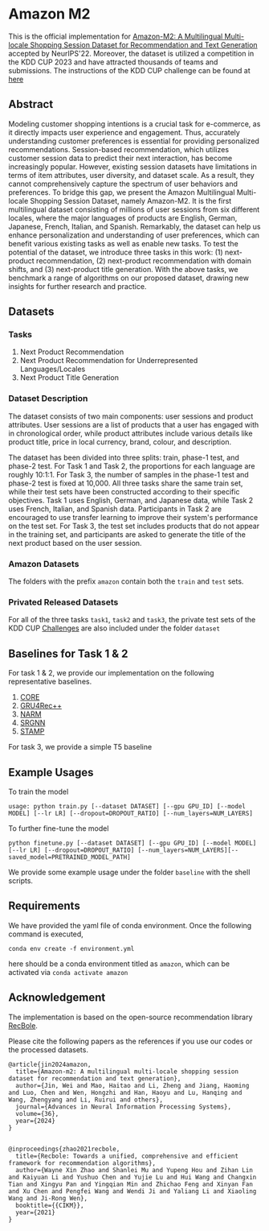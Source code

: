 # Amazon M2

This is the official implementation for [Amazon-M2: A Multilingual Multi-locale Shopping Session Dataset for Recommendation and Text Generation](https://arxiv.org/pdf/2307.09688.pdf) accepted by NeurIPS'22. Moreover, the dataset is utilized a competition in the KDD CUP 2023 and have attracted thousands of teams and submissions. The instructions of the KDD CUP challenge can be found at [here](https://www.aicrowd.com/challenges/amazon-kdd-cup-23-multilingual-recommendation-challenge)

## Abstract

Modeling customer shopping intentions is a crucial task for e-commerce, as it directly impacts user experience and engagement. Thus, accurately understanding customer preferences is essential for providing personalized recommendations. Session-based recommendation, which utilizes customer session data to predict their next interaction, has become increasingly popular. However, existing session datasets have limitations in terms of item attributes, user diversity, and dataset scale. As a result, they cannot comprehensively capture the spectrum of user behaviors and preferences. To bridge this gap, we present the Amazon Multilingual Multi-locale Shopping Session Dataset, namely Amazon-M2. It is the first multilingual dataset consisting of millions of user sessions from six different locales, where the major languages of products are English, German, Japanese, French, Italian, and Spanish. Remarkably, the dataset can help us enhance personalization and understanding of user preferences, which can benefit various existing tasks as well as enable new tasks. To test the potential of the dataset, we introduce three tasks in this work: (1) next-product recommendation, (2) next-product recommendation with domain shifts, and (3) next-product title generation. With the above tasks, we benchmark a range of algorithms on our proposed dataset, drawing new insights for further research and practice. 


## Datasets


### Tasks
1. Next Product Recommendation
2. Next Product Recommendation for Underrepresented Languages/Locales
3. Next Product Title Generation

### Dataset Description

The dataset consists of two main components: user sessions and product attributes. User sessions are a list of products that a user has engaged with in chronological order, while product attributes include various details like product title, price in local currency, brand, colour, and description.

The dataset has been divided into three splits: train, phase-1 test, and phase-2 test. For Task 1 and Task 2, the proportions for each language are roughly 10:1:1. For Task 3, the number of samples in the phase-1 test and phase-2 test is fixed at 10,000. All three tasks share the same train set, while their test sets have been constructed according to their specific objectives. Task 1 uses English, German, and Japanese data, while Task 2 uses French, Italian, and Spanish data. Participants in Task 2 are encouraged to use transfer learning to improve their system's performance on the test set. For Task 3, the test set includes products that do not appear in the training set, and participants are asked to generate the title of the next product based on the user session.

### Amazon Datasets

The folders with the prefix `amazon` contain both the `train` and `test` sets. 



### Privated Released Datasets

For all of the three tasks `task1`, `task2` and `task3`, the private test sets of the KDD CUP [Challenges]((https://www.aicrowd.com/challenges/amazon-kdd-cup-23-multilingual-recommendation-challenge)) are also included under the folder `dataset`




## Baselines for Task 1 & 2

For task 1 & 2, we provide our implementation on the following representative baselines.

1. [CORE](https://github.com/RUCAIBox/CORE)
2. [GRU4Rec++](https://github.com/hidasib/GRU4Rec)
3. [NARM](https://github.com/lijingsdu/sessionRec_NARM)
4. [SRGNN](https://github.com/CRIPAC-DIG/SR-GNN)
5. [STAMP](https://github.com/uestcnlp/STAMP)

For task 3, we provide a simple T5 baseline

## Example Usages


To train the model
```
usage: python train.py [--dataset DATASET] [--gpu GPU_ID] [--model MODEL] [--lr LR] [--dropout=DROPOUT_RATIO] [--num_layers=NUM_LAYERS]
```

To further fine-tune the model
```
python finetune.py [--dataset DATASET] [--gpu GPU_ID] [--model MODEL] [--lr LR] [--dropout=DROPOUT_RATIO] [--num_layers=NUM_LAYERS][--saved_model=PRETRAINED_MODEL_PATH]
```

We provide some example usage under the folder `baseline` with the shell scripts.

## Requirements

We have provided the yaml file of conda environment.
Once the following command is executed,
```
conda env create -f environment.yml
```
here should be a conda environment titled as `amazon`, which can be activated via `conda activate amazon`


## Acknowledgement

The implementation is based on the open-source recommendation library [RecBole](https://github.com/RUCAIBox/RecBole).

Please cite the following papers as the references if you use our codes or the processed datasets.

```
@article{jin2024amazon,
  title={Amazon-m2: A multilingual multi-locale shopping session dataset for recommendation and text generation},
  author={Jin, Wei and Mao, Haitao and Li, Zheng and Jiang, Haoming and Luo, Chen and Wen, Hongzhi and Han, Haoyu and Lu, Hanqing and Wang, Zhengyang and Li, Ruirui and others},
  journal={Advances in Neural Information Processing Systems},
  volume={36},
  year={2024}
}


@inproceedings{zhao2021recbole,
  title={Recbole: Towards a unified, comprehensive and efficient framework for recommendation algorithms},
  author={Wayne Xin Zhao and Shanlei Mu and Yupeng Hou and Zihan Lin and Kaiyuan Li and Yushuo Chen and Yujie Lu and Hui Wang and Changxin Tian and Xingyu Pan and Yingqian Min and Zhichao Feng and Xinyan Fan and Xu Chen and Pengfei Wang and Wendi Ji and Yaliang Li and Xiaoling Wang and Ji-Rong Wen},
  booktitle={{CIKM}},
  year={2021}
}
```
